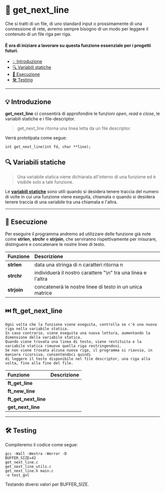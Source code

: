 # 📖 get_next_line
 Che si tratti di un file, di uno standard input o prossimamente di una connessione di rete, avremo sempre bisogno di un modo per leggere il contenuto di un file riga per riga.

#### È ora di iniziare a lavorare su questa funzione essenziale per i progetti futuri.

<!-- TOC -->
* [💡 Introduzione](#-introduzione)
* [🔍 Variabili statiche](#-variabili-statiche)
* [📝 Esecuzione](#-esecuzione)
* [🛠️ Testing](#-testing)
<!-- TOC -->

------------

## 💡 Introduzione

**get_next_line** ci consentirà di approfondire le funzioni *open*, *read* e *close*, le variabili statiche e i file-descriptor.

>get_next_line ritorna una linea letta da un file descriptor.


Verrà prototipata come segue:

    int get_next_line(int fd, char **line);


## 🔍 Variabili statiche

> Una variabile statica viene dichiarata all'interno di una funzione ed è visibile solo a tale funzione.

Le **[variabili statiche](https://en.wikipedia.org/wiki/Static_variable)** sono utili quando si desidera tenere traccia del numero di volte in cui una funzione viene eseguita,
chiamata o quando si desidera tenere traccia di una variabile tra una chiamata e l'altra.

____________

## 📝 Esecuzione

Per eseguire il programma andremo ad utilizzare delle funzione già note come 
**strlen**, **strchr** e **strjoin**, che serviranno rispettivamente per misurare,
distinguere e concatenare le nostre linee di testo.

| Funzione    | Descrizione                                                  |
|:------------|:-------------------------------------------------------------|
| **strlen**  | data una stringa di n caratteri ritorna n                    |
| **strchr**  | individuerà il nostro carattere "\n" tra una linea e l'altra |
| **strjoin** | concatenerà le nostre linee di testo in un unica matrice     |


## ⏭️ ft_get_next_line

    Ogni volta che la funzione viene eseguita, controlla se c'è una nuova riga nella variabile statica. 
    In caso contrario, viene eseguita una nuova lettura, aumentando la dimensione della variabile statica. 
    Quando viene trovata una linea di testo, viene restituita e la variabile statica rimuove quella riga restringendosi. 
    Se non viene trovata alcuna nuova riga, il programma si riavvia, in maniera ricorsiva, consentendoci quindi 
    di leggere il testo disponibile nel file descriptor, una riga alla volta, fino alla fine del file.


| Funzione             | Descrizione |
|:---------------------|:------------|
| **ft_get_line**      |             |
| **ft_new_line**      |             |
| **ft_get_next_line** |             |
| **get_next_line**    |             |


____________


## 🛠️ Testing


Compileremo il codice come segue:

    gcc -Wall -Wextra -Werror -D 
    BUFFER_SIZE=42 
    get_next_line.c 
    get_next_line_utils.c 
    get_next_line.h main.c 
    -o test_gnl



Testando diversi valori per BUFFER_SIZE.
